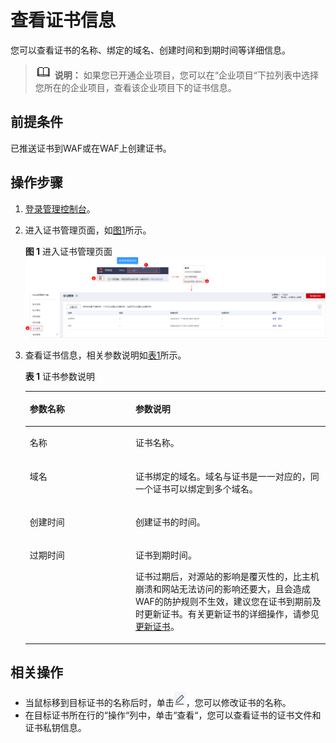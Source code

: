 # 查看证书信息<a name="waf_01_0282"></a>

您可以查看证书的名称、绑定的域名、创建时间和到期时间等详细信息。

>![](public_sys-resources/icon-note.gif) **说明：** 
>如果您已开通企业项目，您可以在“企业项目“下拉列表中选择您所在的企业项目，查看该企业项目下的证书信息。

## 前提条件<a name="section12726112995613"></a>

已推送证书到WAF或在WAF上创建证书。

## 操作步骤<a name="section3817437161619"></a>

1.  [登录管理控制台](https://console.huaweicloud.com/?locale=zh-cn)。
2.  进入证书管理页面，如[图1](#waf_01_0078_fig96651149116)所示。

    **图 1**  进入证书管理页面<a name="waf_01_0078_fig96651149116"></a>  
    ![](figures/进入证书管理页面.png "进入证书管理页面")

3.  查看证书信息，相关参数说明如[表1](#table14874354152011)所示。

    **表 1**  证书参数说明

    <a name="table14874354152011"></a>
    <table><thead align="left"><tr id="row387516548205"><th class="cellrowborder" valign="top" width="35.21%" id="mcps1.2.3.1.1"><p id="p187585492013"><a name="p187585492013"></a><a name="p187585492013"></a>参数名称</p>
    </th>
    <th class="cellrowborder" valign="top" width="64.79%" id="mcps1.2.3.1.2"><p id="p3875145416201"><a name="p3875145416201"></a><a name="p3875145416201"></a>参数说明</p>
    </th>
    </tr>
    </thead>
    <tbody><tr id="row187565419201"><td class="cellrowborder" valign="top" width="35.21%" headers="mcps1.2.3.1.1 "><p id="p148751054172016"><a name="p148751054172016"></a><a name="p148751054172016"></a>名称</p>
    </td>
    <td class="cellrowborder" valign="top" width="64.79%" headers="mcps1.2.3.1.2 "><p id="p11831342104013"><a name="p11831342104013"></a><a name="p11831342104013"></a><span>证书名称。</span></p>
    </td>
    </tr>
    <tr id="row148751545201"><td class="cellrowborder" valign="top" width="35.21%" headers="mcps1.2.3.1.1 "><p id="p1687519545206"><a name="p1687519545206"></a><a name="p1687519545206"></a>域名</p>
    </td>
    <td class="cellrowborder" valign="top" width="64.79%" headers="mcps1.2.3.1.2 "><p id="p1287555452011"><a name="p1287555452011"></a><a name="p1287555452011"></a>证书绑定的域名。域名与证书是一一对应的，同一个证书可以绑定到多个域名。</p>
    </td>
    </tr>
    <tr id="row1387525413206"><td class="cellrowborder" valign="top" width="35.21%" headers="mcps1.2.3.1.1 "><p id="p13875854162017"><a name="p13875854162017"></a><a name="p13875854162017"></a>创建时间</p>
    </td>
    <td class="cellrowborder" valign="top" width="64.79%" headers="mcps1.2.3.1.2 "><p id="p487517543205"><a name="p487517543205"></a><a name="p487517543205"></a><span>创建证书的时间。</span></p>
    </td>
    </tr>
    <tr id="row18875115412200"><td class="cellrowborder" valign="top" width="35.21%" headers="mcps1.2.3.1.1 "><p id="p987535414206"><a name="p987535414206"></a><a name="p987535414206"></a>过期时间</p>
    </td>
    <td class="cellrowborder" valign="top" width="64.79%" headers="mcps1.2.3.1.2 "><p id="p74902617455"><a name="p74902617455"></a><a name="p74902617455"></a>证书到期时间<span>。</span></p>
    <p id="p487595462020"><a name="p487595462020"></a><a name="p487595462020"></a>证书过期后，对源站的影响是覆灭性的，比主机崩溃和网站无法访问的影响还要大，且会造成WAF的防护规则不生效，建议您在证书到期前及时更新证书。有关更新证书的详细操作，请参见<a href="更新证书.md">更新证书</a>。</p>
    </td>
    </tr>
    </tbody>
    </table>


## 相关操作<a name="section7382719095"></a>

-   当鼠标移到目标证书的名称后时，单击![](figures/icon-modifycaname.png)，您可以修改证书的名称。
-   在目标证书所在行的“操作“列中，单击“查看“，您可以查看证书的证书文件和证书私钥信息。

